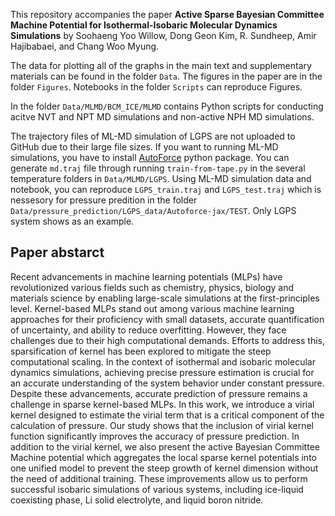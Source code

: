 This repository accompanies the paper **Active Sparse Bayesian Committee Machine Potential for Isothermal-Isobaric
Molecular Dynamics Simulations** by Soohaeng Yoo Willow, Dong Geon Kim, R. Sundheep, Amir Hajibabaei, and Chang Woo Myung.

The data for plotting all of the graphs in the main text and supplementary materials can be found in the folder `Data`. The figures in the paper are in the folder `Figures`. Notebooks in the folder `Scripts` can reproduce Figures.

In the folder `Data/MLMD/BCM_ICE/MLMD` contains Python scripts for conducting acitve NVT and NPT MD simulations and non-active NPH MD simulations.

The trajectory files of ML-MD simulation of LGPS are not uploaded to GitHub due to their large file sizes. 
If you want to running ML-MD simulations, you have to install [AutoForce](https://github.com/amirhajibabaei/AutoForce) python package.
You can generate `md.traj` file through running `train-from-tape.py` in the several temperature folders in `Data/MLMD/LGPS`. Using ML-MD simulation data and notebook, you can reproduce `LGPS_train.traj` and `LGPS_test.traj` which is nessesory for pressure predition in the folder `Data/pressure_prediction/LGPS_data/Autoforce-jax/TEST`. Only LGPS system shows as an example.

## Paper abstarct

Recent advancements in machine learning potentials (MLPs) have revolutionized various fields such as chemistry, physics, biology and materials science by enabling large-scale simulations at the first-principles level. Kernel-based MLPs stand out among various machine learning approaches for their proficiency with small datasets, accurate quantification of uncertainty, and ability to reduce overfitting. However, they face challenges due to their high computational demands. Efforts to address this, sparsification of kernel has been explored to mitigate the steep computational scaling. In the context of isothermal and isobaric molecular dynamics simulations, achieving precise pressure estimation is crucial for an accurate understanding of the system behavior under constant pressure. Despite these advancements, accurate prediction of pressure remains a challenge in sparse kernel-based MLPs. In this work, we introduce a virial kernel designed to estimate the virial term that is a critical component of the calculation of pressure. Our study shows that the inclusion of virial kernel function significantly improves the accuracy of pressure prediction. In addition to the virial kernel, we also present the active Bayesian Committee Machine potential which aggregates the local sparse kernel potentials into one unified model to prevent the steep growth of kernel dimension without the need of additional training. These improvements allow us to perform successful isobaric simulations of various systems, including ice-liquid coexisting phase, Li solid electrolyte, and liquid boron nitride.
